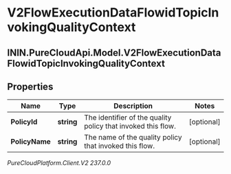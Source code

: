 # V2FlowExecutionDataFlowidTopicInvokingQualityContext

## ININ.PureCloudApi.Model.V2FlowExecutionDataFlowidTopicInvokingQualityContext

## Properties

|Name | Type | Description | Notes|
|------------ | ------------- | ------------- | -------------|
| **PolicyId** | **string** | The identifier of the quality policy that invoked this flow. | [optional] |
| **PolicyName** | **string** | The name of the quality policy that invoked this flow. | [optional] |



_PureCloudPlatform.Client.V2 237.0.0_
